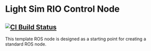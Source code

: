 # Light Sim RIO Control Node
[![CI Build Status](https://github.com/frcteam195/flatty_light_sim_rio_control_node/actions/workflows/main.yml/badge.svg)](https://github.com/frcteam195/flatty_light_sim_rio_control_node/actions/workflows/main.yml)
---
This template ROS node is designed as a starting point for creating a standard ROS node.
